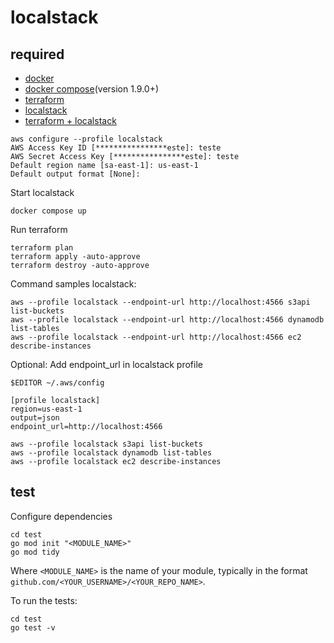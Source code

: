 # localstack

## required

- [docker](https://docs.docker.com/compose/install/)
- [docker compose](https://docs.docker.com/compose/install/)(version 1.9.0+)
- [terraform](https://developer.hashicorp.com/terraform/tutorials/aws-get-started/install-cli)
- [localstack](https://docs.localstack.cloud/getting-started/installation/)
- [terraform + localstack](https://docs.localstack.cloud/user-guide/integrations/terraform/)

```shell
aws configure --profile localstack
AWS Access Key ID [****************este]: teste
AWS Secret Access Key [****************este]: teste
Default region name [sa-east-1]: us-east-1
Default output format [None]:
```

Start localstack

```shell
docker compose up
```

Run terraform

```shell
terraform plan
terraform apply -auto-approve
terraform destroy -auto-approve
```

Command samples localstack:

```shell
aws --profile localstack --endpoint-url http://localhost:4566 s3api list-buckets
aws --profile localstack --endpoint-url http://localhost:4566 dynamodb list-tables
aws --profile localstack --endpoint-url http://localhost:4566 ec2 describe-instances
```

Optional: Add endpoint_url in localstack profile

```shell
$EDITOR ~/.aws/config

[profile localstack]
region=us-east-1
output=json
endpoint_url=http://localhost:4566
```

```shell
aws --profile localstack s3api list-buckets
aws --profile localstack dynamodb list-tables
aws --profile localstack ec2 describe-instances
```

## test

Configure dependencies

```shell
cd test
go mod init "<MODULE_NAME>"
go mod tidy
```

Where `<MODULE_NAME>` is the name of your module, typically in the format
`github.com/<YOUR_USERNAME>/<YOUR_REPO_NAME>`.

To run the tests:

```shell
cd test
go test -v
```
